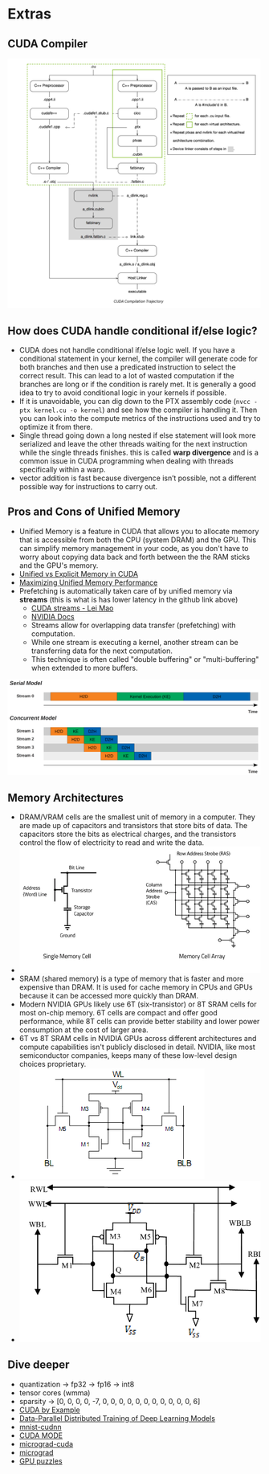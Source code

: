 # Extras

## CUDA Compiler
![](assets/nvcc.png)

## How does CUDA handle conditional if/else logic?
- CUDA does not handle conditional if/else logic well. If you have a conditional statement in your kernel, the compiler will generate code for both branches and then use a predicated instruction to select the correct result. This can lead to a lot of wasted computation if the branches are long or if the condition is rarely met. It is generally a good idea to try to avoid conditional logic in your kernels if possible.
- If it is unavoidable, you can dig down to the PTX assembly code (`nvcc -ptx kernel.cu -o kernel`) and see how the compiler is handling it. Then you can look into the compute metrics of the instructions used and try to optimize it from there.
- Single thread going down a long nested if else statement will look more serialized and leave the other threads waiting for the next instruction while the single threads finishes. this is called **warp divergence** and is a common issue in CUDA programming when dealing with threads specifically within a warp.
- vector addition is fast because divergence isn’t possible, not a different possible way for instructions to carry out.

## Pros and Cons of Unified Memory
- Unified Memory is a feature in CUDA that allows you to allocate memory that is accessible from both the CPU (system DRAM) and the GPU. This can simplify memory management in your code, as you don't have to worry about copying data back and forth between the the RAM sticks and the GPU's memory.
- [Unified vs Explicit Memory in CUDA](https://github.com/lintenn/cudaAddVectors-explicit-vs-unified-memory)
- [Maximizing Unified Memory Performance](https://developer.nvidia.com/blog/maximizing-unified-memory-performance-cuda/)
- Prefetching is automatically taken care of by unified memory via **streams** (this is what is has lower latency in the github link above)
    - [CUDA streams - Lei Mao](https://leimao.github.io/blog/CUDA-Stream/)
    - [NVIDIA Docs](https://docs.nvidia.com/cuda/cuda-c-programming-guide/index.html#asynchronous-concurrent-execution)
    - Streams allow for overlapping data transfer (prefetching) with computation.
    - While one stream is executing a kernel, another stream can be transferring data for the next computation.
    - This technique is often called "double buffering" or "multi-buffering" when extended to more buffers.

![](assets/async.png)

## Memory Architectures
- DRAM/VRAM cells are the smallest unit of memory in a computer. They are made up of capacitors and transistors that store bits of data. The capacitors store the bits as electrical charges, and the transistors control the flow of electricity to read and write the data.
- ![](assets/dram-cell.png)
- SRAM (shared memory) is a type of memory that is faster and more expensive than DRAM. It is used for cache memory in CPUs and GPUs because it can be accessed more quickly than DRAM. 
- Modern NVIDIA GPUs likely use 6T (six-transistor) or 8T SRAM cells for most on-chip memory.
6T cells are compact and offer good performance, while 8T cells can provide better stability and lower power consumption at the cost of larger area.
- 6T vs 8T SRAM cells in NVIDIA GPUs across different architectures and compute capabilities isn't publicly disclosed in detail. NVIDIA, like most semiconductor companies, keeps many of these low-level design choices proprietary.
- ![](assets/sram-cell.png)
- ![](assets/8t-sram-cell.png)


## Dive deeper
- quantization -> fp32 -> fp16 -> int8
- tensor cores (wmma)
- sparsity -> [0, 0, 0, 0, -7, 0, 0, 0, 0, 0, 0, 0, 0, 0, 0, 0, 6]
- [CUDA by Example](https://edoras.sdsu.edu/~mthomas/docs/cuda/cuda_by_example.book.pdf)
- [Data-Parallel Distributed Training of Deep Learning Models](https://siboehm.com/articles/22/data-parallel-training)
- [mnist-cudnn](https://github.com/haanjack/mnist-cudnn)
- [CUDA MODE](https://github.com/cuda-mode/lectures)
- [micrograd-cuda](https://github.com/mlecauchois/micrograd-cuda)
- [micrograd](https://github.com/karpathy/micrograd)
- [GPU puzzles](https://github.com/srush/GPU-Puzzles)